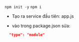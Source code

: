 `npm init -y`
`npm i`

- Tạo ra service đầu tiên: app.js

- vào trong package.json sửa:

```json
  "type": "module"
```
